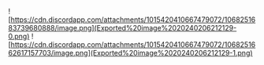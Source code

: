 ![https://cdn.discordapp.com/attachments/1015420410667479072/1068251683739680888/image.png](Exported%20image%2020240206212129-0.png) ![https://cdn.discordapp.com/attachments/1015420410667479072/1068251662617157703/image.png](Exported%20image%2020240206212129-1.png)